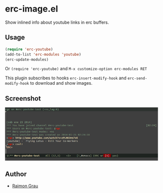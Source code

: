 # erc-image.el #

Show inlined info about youtube links in erc buffers.

## Usage

```lisp
(require 'erc-youtube)
(add-to-list 'erc-modules 'youtube)
(erc-update-modules)
```

Or `(require 'erc-youtube)` and  `M-x customize-option erc-modules RET`

This plugin subscribes to hooks `erc-insert-modify-hook` and
`erc-send-modify-hook` to download and show images.

## Screenshot

![](misc/erc-youtube.png)

## Author

* [Raimon Grau](https://github.com/kidd)
